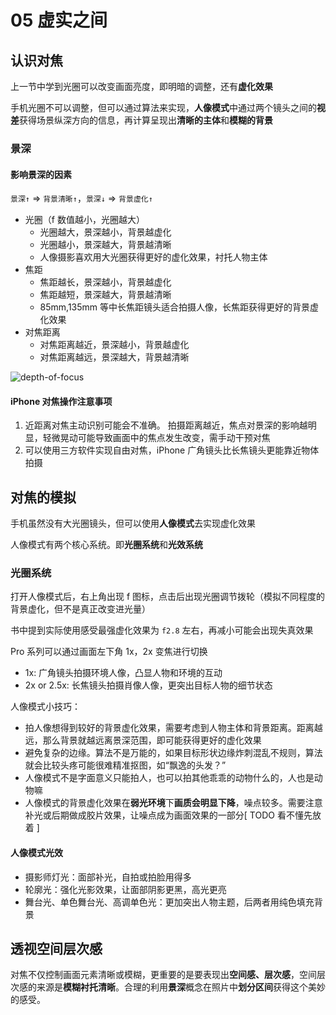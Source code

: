 # 05 虚实之间

## 认识对焦

上一节中学到光圈可以改变画面亮度，即明暗的调整，还有**虚化效果**

手机光圈不可以调整，但可以通过算法来实现，**人像模式**中通过两个镜头之间的**视差**获得场景纵深方向的信息，再计算呈现出**清晰的主体**和**模糊的背景**

### 景深

#### 影响景深的因素

`景深↑` => `背景清晰↑`，`景深↓` => `背景虚化↑`

- 光圈（f 数值越小，光圈越大）
  - 光圈越大，景深越小，背景越虚化
  - 光圈越小，景深越大，背景越清晰
  - 人像摄影喜欢用大光圈获得更好的虚化效果，衬托人物主体
- 焦距
  - 焦距越长，景深越小，背景越虚化
  - 焦距越短，景深越大，背景越清晰
  - 85mm,135mm 等中长焦距镜头适合拍摄人像，长焦距获得更好的背景虚化效果
- 对焦距离
  - 对焦距离越近，景深越小，背景越虚化
  - 对焦距离越远，景深越大，背景越清晰

![depth-of-focus](https://fxpby.oss-cn-beijing.aliyuncs.com/blogImg/photography/depth-of-focus.png)

#### iPhone 对焦操作注意事项

1. 近距离对焦主动识别可能会不准确。
   拍摄距离越近，焦点对景深的影响越明显，轻微晃动可能导致画面中的焦点发生改变，需手动干预对焦
2. 可以使用三方软件实现自由对焦，iPhone 广角镜头比长焦镜头更能靠近物体拍摄

## 对焦的模拟

手机虽然没有大光圈镜头，但可以使用**人像模式**去实现虚化效果

人像模式有两个核心系统。即**光圈系统**和**光效系统**

### 光圈系统

打开人像模式后，右上角出现 f 图标，点击后出现光圈调节拨轮（模拟不同程度的背景虚化，但不是真正改变进光量）

书中提到实际使用感受最强虚化效果为 `f2.8` 左右，再减小可能会出现失真效果

Pro 系列可以通过画面左下角 1x，2x 变焦进行切换

- 1x: 广角镜头拍摄环境人像，凸显人物和环境的互动
- 2x or 2.5x: 长焦镜头拍摄肖像人像，更突出目标人物的细节状态

人像模式小技巧：

- 拍人像想得到较好的背景虚化效果，需要考虑到人物主体和背景距离。距离越远，那么背景就越远离景深范围，即可能获得更好的虚化效果
- 避免复杂的边缘。算法不是万能的，如果目标形状边缘炸刺混乱不规则，算法就会比较头疼可能很难精准抠图，如“飘逸的头发？”
- 人像模式不是字面意义只能拍人，也可以拍其他乖乖的动物什么的，人也是动物嘛
- 人像模式的背景虚化效果在**弱光环境**下**画质会明显下降**，噪点较多。需要注意补光或后期做成胶片效果，让噪点成为画面效果的一部分[ TODO 看不懂先放着 ]

#### 人像模式光效

- 摄影师灯光：面部补光，自拍或拍脸用得多
- 轮廓光：强化光影效果，让面部阴影更黑，高光更亮
- 舞台光、单色舞台光、高调单色光：更加突出人物主题，后两者用纯色填充背景

## 透视空间层次感

对焦不仅控制画面元素清晰或模糊，更重要的是要表现出**空间感、层次感**，空间层次感的来源是**模糊衬托清晰**。合理的利用**景深**概念在照片中**划分区间**获得这个美妙的感受。
